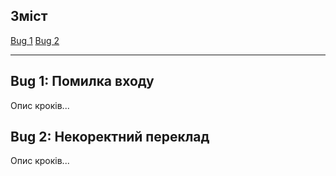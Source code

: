 ## Зміст
 [Bug 1](#bug-1-помилка-входу)
 [Bug 2](#bug-2-некоректний-переклад)

---

## Bug 1: Помилка входу
Опис кроків...

## Bug 2: Некоректний переклад
Опис кроків...
